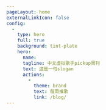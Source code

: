 ```yaml
---
pageLayout: home
externalLinkIcon: false
config:
  -
    type: hero
    full: true
    background: tint-plate
    hero:
      name: 
      tagline: 中文虚拟歌手pickup周刊
      text: 这是一句slogan
      actions:
        -
          theme: brand
          text: 每周推歌
          link: /blog/
---
```

